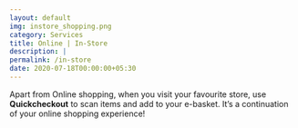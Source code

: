 ```yaml
---
layout: default
img: instore_shopping.png
category: Services
title: Online | In-Store
description: |
permalink: /in-store
date: 2020-07-18T00:00:00+05:30
---
```

  Apart from Online shopping, when you visit your favourite store, use <b>Quickcheckout</b> to scan items and add to your e-basket. It’s a continuation of your online shopping experience!
